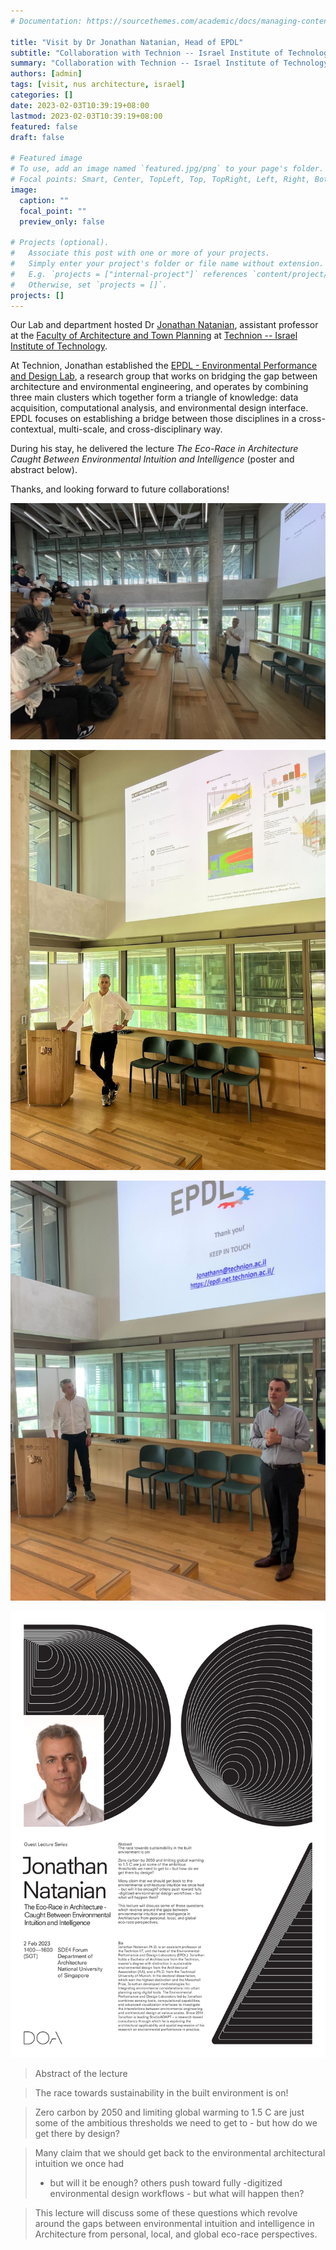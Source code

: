 ```yaml
---
# Documentation: https://sourcethemes.com/academic/docs/managing-content/

title: "Visit by Dr Jonathan Natanian, Head of EPDL"
subtitle: "Collaboration with Technion -- Israel Institute of Technology."
summary: "Collaboration with Technion -- Israel Institute of Technology."
authors: [admin]
tags: [visit, nus architecture, israel]
categories: []
date: 2023-02-03T10:39:19+08:00
lastmod: 2023-02-03T10:39:19+08:00
featured: false
draft: false

# Featured image
# To use, add an image named `featured.jpg/png` to your page's folder.
# Focal points: Smart, Center, TopLeft, Top, TopRight, Left, Right, BottomLeft, Bottom, BottomRight.
image:
  caption: ""
  focal_point: ""
  preview_only: false

# Projects (optional).
#   Associate this post with one or more of your projects.
#   Simply enter your project's folder or file name without extension.
#   E.g. `projects = ["internal-project"]` references `content/project/deep-learning/index.md`.
#   Otherwise, set `projects = []`.
projects: []
---
```


Our Lab and department hosted Dr [Jonathan Natanian](https://jonathann.net.technion.ac.il), assistant professor at the [Faculty of Architecture and Town Planning](https://architecture.technion.ac.il) at [Technion -- Israel Institute of Technology](http://www.technion.ac.il/en/).

At Technion, Jonathan established the [EPDL - Environmental Performance and Design Lab](https://epdl.net.technion.ac.il), a research group that works on bridging the gap between architecture and environmental engineering, and operates by combining three main clusters which together form a triangle of knowledge: data acquisition, computational analysis, and environmental design interface.
EPDL focuses on establishing a bridge between those disciplines in a cross-contextual, multi-scale, and cross-disciplinary way.

During his stay, he delivered the lecture _The Eco-Race in Architecture Caught Between Environmental Intuition and Intelligence_ (poster and abstract below).

Thanks, and looking forward to future collaborations!


![](2.jpg)

![](3.jpg)

![](4.jpg)

![](poster.png)

> Abstract of the lecture

> The race towards sustainability in the built
> environment is on!

> Zero carbon by 2050 and limiting global warming
> to 1.5 C are just some of the ambitious
> thresholds we need to get to - but how do we
> get there by design?

> Many claim that we should get back to the
> environmental architectural intuition we once had
> - but will it be enough? others push toward fully
> -digitized environmental design workflows - but
> what will happen then?

> This lecture will discuss some of these questions
> which revolve around the gaps between
> environmental intuition and intelligence in
> Architecture from personal, local, and global
> eco-race perspectives.
